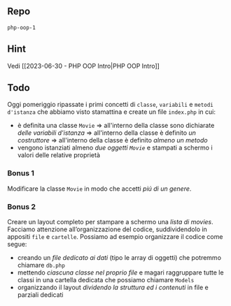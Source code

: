 ## Repo
`php-oop-1`

## Hint
Vedi [[2023-06-30 - PHP OOP Intro|PHP OOP Intro]]

## Todo
Oggi pomeriggio ripassate i primi concetti di `classe`, `variabili` e `metodi d'istanza` che abbiamo visto stamattina e create un file `index.php` in cui:
 - è definita una classe `Movie`
   => all'interno della classe sono dichiarate *delle variabili d'istanza*
   => all'interno della classe è definito *un costruttore*
   => all'interno della classe è definito *almeno un metodo*
- vengono istanziati almeno *due oggetti `Movie`* e stampati a schermo i valori delle relative proprietà

### Bonus 1
Modificare la classe `Movie` in modo che accetti *piú di un genere*. 

### Bonus 2
Creare un layout completo per stampare a schermo una *lista di movies*. 
Facciamo attenzione all’organizzazione del codice, suddividendolo in appositi `file` e `cartelle`. Possiamo ad esempio organizzare il codice come segue:
- creando un *file dedicato ai dati* (tipo le array di oggetti) che potremmo chiamare `db.php`
- mettendo *ciascuna classe nel proprio file* e magari raggruppare tutte le classi in una cartella dedicata che possiamo chiamare `Models`
- organizzando il layout *dividendo la struttura ed i contenuti* in file e parziali dedicati